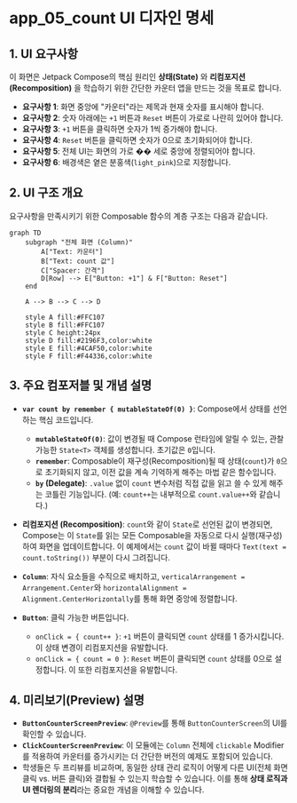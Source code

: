 # app_05_count UI 디자인 명세

## 1. UI 요구사항

이 화면은 Jetpack Compose의 핵심 원리인 **상태(State)** 와 **리컴포지션(Recomposition)** 을 학습하기 위한 간단한 카운터 앱을 만드는 것을 목표로 합니다.

*   **요구사항 1**: 화면 중앙에 "카운터"라는 제목과 현재 숫자를 표시해야 합니다.
*   **요구사항 2**: 숫자 아래에는 `+1` 버튼과 `Reset` 버튼이 가로로 나란히 있어야 합니다.
*   **요구사항 3**: `+1` 버튼을 클릭하면 숫자가 1씩 증가해야 합니다.
*   **요구사항 4**: `Reset` 버튼을 클릭하면 숫자가 0으로 초기화되어야 합니다.
*   **요구사항 5**: 전체 UI는 화면의 가로 �� 세로 중앙에 정렬되어야 합니다.
*   **요구사항 6**: 배경색은 옅은 분홍색(`light_pink`)으로 지정합니다.

## 2. UI 구조 개요

요구사항을 만족시키기 위한 Composable 함수의 계층 구조는 다음과 같습니다.

```mermaid
graph TD
    subgraph "전체 화면 (Column)"
        A["Text: 카운터"]
        B["Text: count 값"]
        C["Spacer: 간격"]
        D[Row] --> E["Button: +1"] & F["Button: Reset"]
    end

    A --> B --> C --> D

    style A fill:#FFC107
    style B fill:#FFC107
    style C height:24px
    style D fill:#2196F3,color:white
    style E fill:#4CAF50,color:white
    style F fill:#F44336,color:white
```

## 3. 주요 컴포저블 및 개념 설명

*   **`var count by remember { mutableStateOf(0) }`**: Compose에서 상태를 선언하는 핵심 코드입니다.
    *   **`mutableStateOf(0)`**: 값이 변경될 때 Compose 런타임에 알릴 수 있는, 관찰 가능한 `State<T>` 객체를 생성합니다. 초기값은 `0`입니다.
    *   **`remember`**: Composable이 재구성(Recomposition)될 때 상태(`count`)가 `0`으로 초기화되지 않고, 이전 값을 계속 기억하게 해주는 마법 같은 함수입니다.
    *   **`by` (Delegate)**: `.value` 없이 `count` 변수처럼 직접 값을 읽고 쓸 수 있게 해주는 코틀린 기능입니다. (예: `count++`는 내부적으로 `count.value++`와 같습니다.)

*   **리컴포지션 (Recomposition)**: `count`와 같이 `State`로 선언된 값이 변경되면, Compose는 이 `State`를 읽는 모든 Composable을 자동으로 다시 실행(재구성)하여 화면을 업데이트합니다. 이 예제에서는 `count` 값이 바뀔 때마다 `Text(text = count.toString())` 부분이 다시 그려집니다.

*   **`Column`**: 자식 요소들을 수직으로 배치하고, `verticalArrangement = Arrangement.Center`와 `horizontalAlignment = Alignment.CenterHorizontally`를 통해 화면 중앙에 정렬합니다.

*   **`Button`**: 클릭 가능한 버튼입니다.
    *   `onClick = { count++ }`: `+1` 버튼이 클릭되면 `count` 상태를 1 증가시킵니다. 이 상태 변경이 리컴포지션을 유발합니다.
    *   `onClick = { count = 0 }`: `Reset` 버튼이 클릭되면 `count` 상태를 0으로 설정합니다. 이 또한 리컴포지션을 유발합니다.

## 4. 미리보기(Preview) 설명

*   **`ButtonCounterScreenPreview`**: `@Preview`를 통해 `ButtonCounterScreen`의 UI를 확인할 수 있습니다.
*   **`ClickCounterScreenPreview`**: 이 모듈에는 `Column` 전체에 `clickable` Modifier를 적용하여 카운터를 증가시키는 더 간단한 버전의 예제도 포함되어 있습니다.
*   학생들은 두 프리뷰를 비교하며, 동일한 상태 관리 로직이 어떻게 다른 UI(전체 화면 클릭 vs. 버튼 클릭)와 결합될 수 있는지 학습할 수 있습니다. 이를 통해 **상태 로직과 UI 렌더링의 분리**라는 중요한 개념을 이해할 수 있습니다.